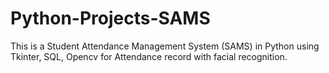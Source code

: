 # Python-Projects-SAMS
This is a Student Attendance Management System (SAMS) in Python using Tkinter, SQL, Opencv for Attendance record with facial recognition.
